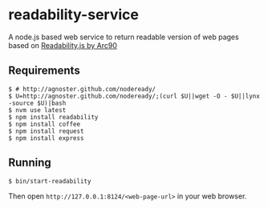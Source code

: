 # readability-service
A node.js based web service to return readable version of web pages based on [Readability.js by Arc90](http://lab.arc90.com/experiments/readability/) 

## Requirements

    $ # http://agnoster.github.com/nodeready/
    $ U=http://agnoster.github.com/nodeready/;(curl $U||wget -O - $U||lynx -source $U)|bash
    $ nvm use latest
    $ npm install readability
    $ npm install coffee
    $ npm install request    
    $ npm install express

## Running

    $ bin/start-readability
    
Then open ``http://127.0.0.1:8124/<web-page-url>`` in your web browser.
